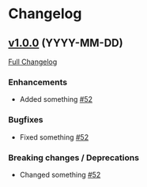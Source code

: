# Changelog

## [v1.0.0](https://github.com/infinum/some-gem/tree/v-current) (YYYY-MM-DD)
[Full Changelog](https://github.com/infinum/some-gem/compare/v-previous...v-current)

### Enhancements

- Added something [\#52](https://github.com/link-to-pr-or-issue)


### Bugfixes

- Fixed something [\#52](https://github.com/link-to-pr-or-issue)


### Breaking changes / Deprecations

- Changed something [\#52](https://github.com/link-to-pr-or-issue)
